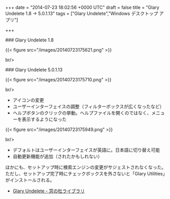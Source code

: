 
+++
date = "2014-07-23 18:02:56 +0000 UTC"
draft = false
title = "Glary Undelete 1.8 → 5.0.1.13"
tags = ["Glary Undelete","Windows デスクトップ アプリ"]

+++
<div class="section">
    ### Glary Undelete 1.8
    

{{< figure src="/images/20140723175621.png"  >}}

br/>


</div>
<div class="section">
    ### Glary Undelete 5.0.1.13
    

{{< figure src="/images/20140723175710.png"  >}}

br/>


<ul>
<li>アイコンの変更</li>
<li>ユーザーインターフェイスの調整（フィルターボックスが広くなったなど）</li>
<li>ヘルプボタンのクリックの挙動。ヘルプファイルを開くのではなく、メニューを表示するようになった</li>
</ul>

{{< figure src="/images/20140723175949.png"  >}}

br/>


<ul>
<li>デフォルトはユーザーインターフェイスが英語に。日本語に切り替え可能</li>
<li>自動更新機能が追加（されたかもしれない）</li>
</ul>ほかにも、セットアップ時に検索エンジンの変更がサジェストされなくなった。ただし、セットアップ完了時にチェックボックスを外さないと「Glary Utilities」がインストールされる。

<ul>
<li><a href="http://www.forest.impress.co.jp/library/software/glaryundel/">Glary Undelete - 窓の杜ライブラリ</a></li>
</ul>
</div>

